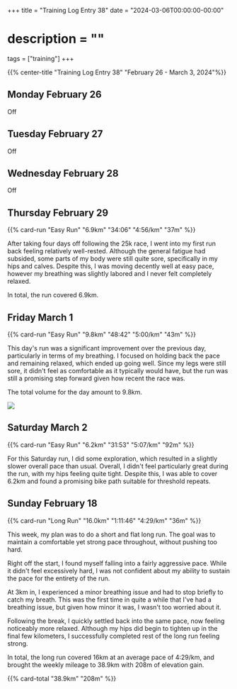+++
title = "Training Log Entry 38"
date = "2024-03-06T00:00:00-00:00"
# description = ""
tags = ["training"]
+++

{{% center-title "Training Log Entry 38" "February 26 - March 3, 2024"%}}

## Monday February 26

Off

## Tuesday February 27

Off


## Wednesday February 28

Off


## Thursday February 29

{{% card-run "Easy Run" "6.9km" "34:06" "4:56/km" "37m" %}}

After taking four days off following the 25k race, I went into my first run back feeling relatively well-rested. 
Although the general fatigue had subsided, some parts of my body were still quite sore, specifically in my hips and calves.
Despite this, I was moving decently well at easy pace, however my breathing was slightly labored and I never felt completely relaxed.

In total, the run covered 6.9km.


## Friday March 1

{{% card-run "Easy Run" "9.8km" "48:42" "5:00/km" "43m" %}}

This day's run was a significant improvement over the previous day, particularly in terms of my breathing.
I focused on holding back the pace and remaining relaxed, which ended up going well.
Since my legs were still sore, it didn't feel as comfortable as it typically would have, but the run was still a promising step forward given how recent the race was.

The total volume for the day amount to 9.8km.

<div class="portrait"><img src="/images/gallery/2024/15.jpg.webp"></div>


## Saturday March 2

{{% card-run "Easy Run" "6.2km" "31:53" "5:07/km" "92m" %}}

For this Saturday run, I did some exploration, which resulted in a slightly slower overall pace than usual. 
Overall, I didn't feel particularly great during the run, with my hips feeling quite tight. 
Despite this, I was able to cover 6.2km and found a promising bike path suitable for threshold repeats.


## Sunday February 18

{{% card-run "Long Run" "16.0km" "1:11:46" "4:29/km" "36m" %}}

This week, my plan was to do a short and flat long run.
The goal was to maintain a comfortable yet strong pace throughout, without pushing too hard.

Right off the start, I found myself falling into a fairly aggressive pace.
While it didn't feel excessively hard, I was not confident about my ability to sustain the pace for the entirety of the run.

At 3km in, I experienced a minor breathing issue and had to stop briefly to catch my breath.
This was the first time in quite a while that I've had a breathing issue, but given how minor it was, I wasn't too worried about it.

Following the break, I quickly settled back into the same pace, now feeling noticeably more relaxed. 
Although my hips did begin to tighten up in the final few kilometers, I successfully completed rest of the long run feeling strong.

In total, the long run covered 16km at an average pace of 4:29/km, and brought the weekly mileage to 38.9km with 208m of elevation gain.


{{% card-total "38.9km" "208m" %}}
